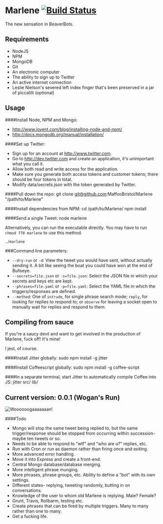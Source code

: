 Marlene [![Build Status](https://travis-ci.org/MaffooBristol/Marlene.png?branch=master)](https://travis-ci.org/MaffooBristol/Marlene)
=======
The new sensation in BeaverBots.

Requirements
-----
* NodeJS
* NPM
* MongoDB
* Git
* An electronic computer
* The ability to sign up to Twitter
* An active internet connection
* Leslie Nielson's severed left index finger that's been preserved in a jar of piccalilli (optional)

Usage
-----
####Install Node, NPM and Mongo:
* http://www.joyent.com/blog/installing-node-and-npm/
* http://docs.mongodb.org/manual/installation/

####Set up Twitter:
* Sign up for an account at http://www.twitter.com.
* Go to http://dev.twitter.com and create an application, it's unimportant what you call it.
* Allow both read and write access for the application.
* Make sure you generate both access tokens and customer tokens; there should be four tokens in total.
* Modify data/secrets.json with the token generated by Twitter.

####Pull down the repo:
    git clone git@github.com:MaffooBristol/Marlene "/path/to/Marlene"

####Install dependencies from NPM:
    cd /path/to/Marlene/
    npm install

####Send a single Tweet:
    node marlene

Alternatively, you can run the executable directly. You may have to run `chmod 770 marlene` to use this method.

    ./marlene

###Command line parameters:
* `--dry-run` or `-d`: View the tweet you would have sent, without actually sending it. A bit like seeing the boat you could have won at the end of Bullseye.
* `--secrets=file.json` or `-s=file.json`: Select the JSON file in which your secrets and keys etc are kept.
* `--phrases=file.yaml` or `-p=file.yaml`: Select the YAML file in which the triggers/responses are defined.
* `--method`: One of `intrude`, for single phrase search mode; `reply`, for looking for replies to respond to; or `observe` for leaving a socket open to manually wait for replies and respond to them.

Compiling from sauce
----
If you're a saucy devil and want to get involved in the production of Marlene, fuck off! It's mine!

I jest, of course.

####Install Jitter globally:
    sudo npm install -g jitter

####Install Coffeescript globally:
    sudo npm install -g coffee-script

####In a separate terminal, start Jitter to automatically compile Coffee into JS:
    jitter src/ lib/

Current version: 0.0.1 (Wogan's Run)
----
![Woooooogaaaaaaan!](http://i.telegraph.co.uk/multimedia/archive/01450/terry-hitsout_1450974c.jpg)

####Todo
* Mongo will stop the same tweet being replied to, but the same trigger/response should be stopped from occurring within succession- maybe ten tweets or so.
* Needs to be able to respond to "wtf" and "who are u?" replies, etc.
* Run with Cron or run as daemon rather than firing once and exiting.
* More advanced error handling.
* Move it into Express and create a front-end.
* Central Mongo database/database merging.
* More intelligent phrase munging.
* More phrases, phrase groups, etc. Ability to define a "bot" with its own settings.
* Different states- replying, tweeting randomly, butting in on conversations.
* Knowledge of the user to whom old Marlene is replying. Male? Female?
* Grunt, Travis, Rollbarm, testing etc.
* Create phrases that can be fired by multiple triggers. Many to many rather than one to many.
* Get a fucking life.
